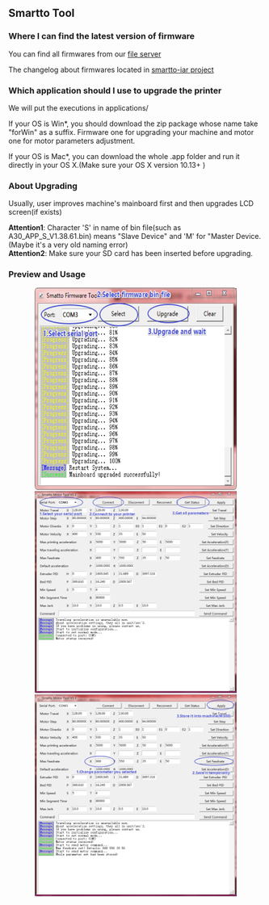 ## Smartto Tool

### Where I can find the latest version of firmware
You can find all firmwares from our [file server](http://geeetech.com/firmware/)

The changelog about firmwares located in [smartto-iar project](https://github.com/Geeetech3D/Smartto-IAR/tree/master/log/firmware_changelog.md)

### Which application should I use to upgrade the printer

We will put the executions in applications/

If your OS is Win*, you should download the zip package whose name take "forWin" as a suffix. Firmware one for upgrading your machine and motor one for motor parameters adjustment.

If your OS is Mac*, you can download the whole .app folder and run it directly in your OS X.(Make sure your OS X version 10.13+ )

### About Upgrading

Usually, user improves machine's mainboard first and then upgrades LCD screen(if exists)

**Attention1**: Character 'S' in name of bin file(such as A30_APP_S_V1.38.61.bin) means "Slave Device" and 'M' for "Master Device.(Maybe it's a very old naming error) \
**Attention2**: Make sure your SD card has been inserted before upgrading.

### Preview and Usage

<div align=center><img src="https://raw.githubusercontent.com/geeetech3d/smartto-tool/master/docs/assets/upgrade.png" width="400" height="400" alt="firmware-tool-usage" />
<div align=center><img src="https://raw.githubusercontent.com/geeetech3d/smartto-tool/master/docs/assets/get_status.png" width="400" height="400" alt="firmware-tool-usage" />
<div align=center><img src="https://raw.githubusercontent.com/geeetech3d/smartto-tool/master/docs/assets/set_status.png" width="400" height="400" alt="firmware-tool-usage" />
